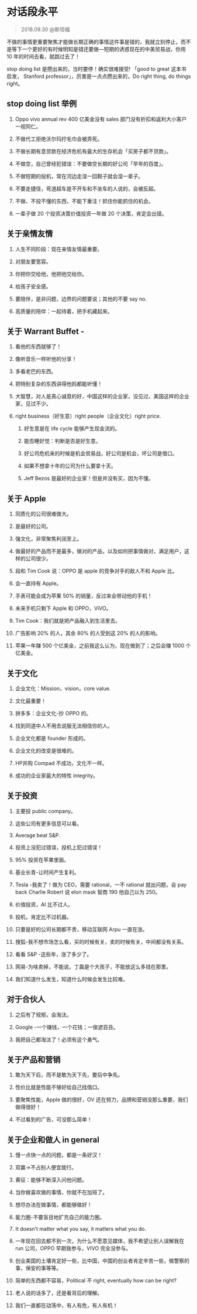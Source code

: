 # 对话段永平
> 2018.09.30 @斯坦福
 
不做的事情更重要聚焦才能做长期正确的事情这件事是错的，我就立刻停止，而不是等下一个更好的有时候明知是错还要做—短期的诱惑现在的中美贸易战，你用 10 年的时间去看，就跳过去了！

stop doing list 是攒出来的，当时要停！确实很难接受! 「good to great 这本书启发， Stanford professor」，厉害是一点点攒出来的，Do right thing, do things right。

## stop doing list 举例

1. Oppo vivo annual rev 400 亿美金没有 sales 部门没有折扣和返利大小客户一视同仁。

2. 不做代工拒绝沃尔玛拧毛巾会被弄死。

3. 不做长期有息贷款在经济危机有最大的生存机会「买房子都不贷款」。

4. 不做空，自己曾经犯错误：不要做空长期的好公司「早年的百度」。

5. 不做短期的投机，常在河边走湿一回鞋子就会湿一辈子。

6. 不要走捷径，弯道超车是不开车和不坐车的人说的，会被反超。

7. 不做、不投不懂的东西，不能下重注！抓住你能抓住的机会。

8. 一辈子做 20 个投资决策价值投资一年做 20 个决策，肯定会出错。


## 关于亲情友情

1. 人生不同阶段：现在亲情友情最重要。

2. 对朋友要宽容。

3. 你把你交给他，他把他交给你。

4. 给孩子安全感。

5. 要陪伴，是非问题，边界的问题要说；其他的不要 say no.

6. 高质量的陪伴：一起待着，把手机藏起来。

## 关于 Warrant Buffet -

1. 看他的东西就够了！

2. 像听音乐一样听他的分享！

3. 多看老巴的东西。

4. 把特别复杂的东西讲得他妈都能听懂！

5. 大智慧，对人是真心诚意的好，中国这样的企业家，没见过，美国这样的企业家，见过不少。

6. right business（好生意）right people（企业文化）right price.

	1. 好生意是在 life cycle 能够产生现金流的。

	2. 能否睡好觉：判断是否是好生意。

	3. 好公司危机来的时候是机会贸易战，好公司是机会，坏公司是借口。

	4. 如果不想拿十年的公司为什么要拿十天。
	
	5. Jeff Bezos 是最好的企业家！但是并没有买，因为不懂。

## 关于 Apple

1. 同质化的公司很难做大。

2. 是最好的公司。

3. 强文化，非常聚焦利润至上。

4. 做最好的产品而不是最多，做对的产品，以及如何把事情做对，满足用户，这样的公司很少。

5. 段和 Tim Cook 说：OPPO 是 apple 的竞争对手的敌人不和 Apple 比。

6. 会一直持有 Apple。

7. 手表可能会成为苹果 50% 的销量，反过来会带动他的手机！

8. 未来手机只剩下 Apple 和 OPPO，ViVO。

9. Tim Cook：我们就是把产品融入到生活里去。

10. 广告影响 20% 的人，其余 80% 的人受到这 20% 的人的影响。

11. 苹果一年赚 500 个亿美金，之前我这么认为，现在做到了；之后会赚 1000 个亿美金。

## 关于文化

1. 企业文化：Mission，vision，core value.

2. 文化最重要！

3. 拼多多：企业文化-抄 OPPO 的。

4. 找到同道中人不用去说服无法相信你的人。

5. 企业文化都是 founder 形成的。

6. 企业文化的改变是很难的。

7. HP并购 Compad 不成功，文化不一样。

8. 成功的企业家最大的特性 integrity。

## 关于投资

1. 主要投 public company。

2. 这些公司有更多信息可以看。

3. Average beat S&P. 

4. 投资上没犯过错误，投机上犯过错误！

5. 95% 投资在苹果里面。

6. 基业长青-让时间产生复利。

7. Tesla -我卖了！做为 CEO，需要 rational，一不 rational 就出问题，会 pay back Charlie Robert 说 elon mask 智商 190 他自己以为 250。

8. 价值投资，AI 比不过人。

9. 投机，肯定比不过机器。

10. 只要是好的公司长期都不贵，移动互联网 Arpu 一直在涨。

11. 搜狐-我不想市场怎么看，买的时候有关，卖的时候有关，中间都没有关系。

12. 看看 S&P -这些年，涨了多少了。

13. 网易-为啥卖掉，不能说。丁磊是个大孩子，不能放这么多钱在那里。

14. 我们知道什么发生，知道什么时候会发生比较难。

## 对于合伙人

1. 之后有了规矩，会淘汰。

2. Google -一个赚钱，一个花钱；一俊遮百丑。

3. 我把自己都淘汰了！必须有这个勇气。

## 关于产品和营销

1. 敢为天下后，而不是敢为天下先，要后中争先。

2. 性价比就是性能不够好给自己找借口。

3. 要聚焦性能，Apple 做的很好，OV 还在努力，品牌和营销没那么重要，我们做得很好！

4. 不过看到的广告，可没那么简单！

## 关于企业和做人 in general

1. 慢一点快一点的问题，都是一条好汉！

2. 双赢->不占别人便宜就行。

3. 黄征：能够不断深入问他问题。

4. 当你做喜欢做的事情，你就不在加班了。

5. 想尽办法在做事情，都能够做好！

6. 能力圈-不要盲目地扩充自己的能力圈。

7. It doesn’t matter what you say, it matters what you do.

8. 一年现在回去都不到一次，为什么不愿意见媒体，我不希望让别人误解我在 run 公司，OPPO 早期我参与，VIVO 完全没参与。

9. 创业美国的土壤肯定好一些，比中国，中国的创业者肯定辛苦一些，做警察的事，保安的事等等。

10. 简单的东西都不容易，Political 不 right, eventually how can be right?

11. 老人说的话多了，还是看背后的理解。

12. 我们一直都在动荡中，有人有危，有人有机！